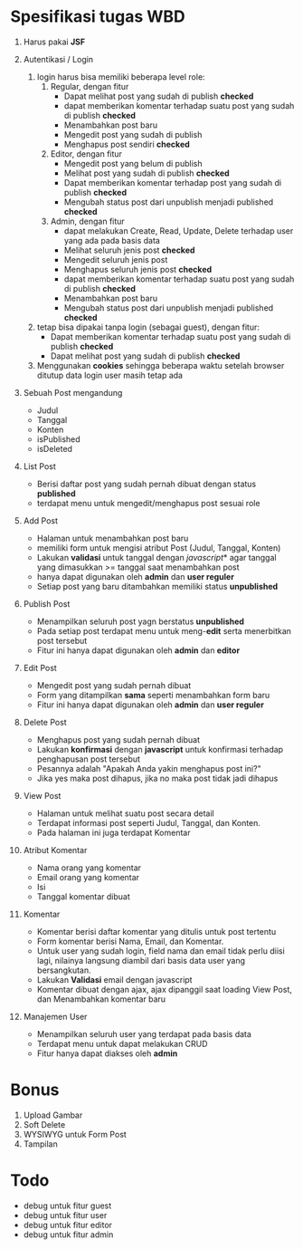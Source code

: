 Spesifikasi tugas WBD
=====================
1. Harus pakai **JSF**

1. Autentikasi / Login
    1. login harus bisa memiliki beberapa level role:
        1. Regular, dengan fitur
            - Dapat melihat post yang sudah di publish **checked**
            - dapat memberikan komentar terhadap suatu post yang sudah di 
              publish **checked**
            - Menambahkan post baru
            - Mengedit post yang sudah di publish
            - Menghapus post sendiri **checked**
        2. Editor, dengan fitur
            - Mengedit post yang belum di publish
            - Melihat post yang sudah di publish **checked**
            - Dapat memberikan komentar terhadap post yang sudah di publish **checked**
            - Mengubah status post dari unpublish menjadi published **checked**
        3. Admin, dengan fitur
            - dapat melakukan Create, Read, Update, Delete terhadap user yang 
              ada pada basis data
            - Melihat seluruh jenis post **checked**
            - Mengedit seluruh jenis post
            - Menghapus seluruh jenis post **checked**
            - dapat memberikan komentar terhadap suatu post yang sudah di
              publish **checked**
            - Menambahkan post baru
            - Mengubah status post dari unpublish menjadi published **checked**
    2. tetap bisa dipakai tanpa login (sebagai guest), dengan fitur:
        - Dapat memberikan komentar terhadap suatu post yang sudah di publish **checked**
        - Dapat melihat post yang sudah di publish **checked**
    3. Menggunakan **cookies** sehingga beberapa waktu setelah browser ditutup 
       data login user masih tetap ada
    
2. Sebuah Post mengandung
    - Judul
    - Tanggal
    - Konten
    - isPublished
    - isDeleted

3. List Post
    * Berisi daftar post yang sudah pernah dibuat dengan status **published**
    * terdapat menu untuk mengedit/menghapus post sesuai role
    
4. Add Post
    * Halaman untuk menambahkan post baru
    * memiliki form untuk mengisi atribut Post (Judul, Tanggal, Konten)
    * Lakukan **validasi** untuk tanggal dengan *javascript** agar tanggal yang
      dimasukkan >= tanggal saat menambahkan post
    * hanya dapat digunakan oleh **admin** dan **user reguler**
    * Setiap post yang baru ditambahkan memiliki status **unpublished**

5. Publish Post 
    * Menampilkan seluruh post yagn berstatus **unpublished**
    * Pada setiap post terdapat menu untuk meng-**edit** serta menerbitkan post 
      tersebut
    * Fitur ini hanya dapat digunakan oleh **admin** dan **editor**
    
6. Edit Post
    * Mengedit post yang sudah pernah dibuat
    * Form yang ditampilkan **sama** seperti menambahkan form baru
    * Fitur ini hanya dapat digunakan oleh **admin** dan **user reguler**
    
7. Delete Post
    * Menghapus post yang sudah pernah dibuat
    * Lakukan **konfirmasi** dengan **javascript** untuk konfirmasi terhadap 
      penghapusan post tersebut
    * Pesannya adalah "Apakah Anda yakin menghapus post ini?"
    * Jika yes maka post dihapus, jika no maka post tidak jadi dihapus

8. View Post
    * Halaman untuk melihat suatu post secara detail
    * Terdapat informasi post seperti Judul, Tanggal, dan Konten.
    * Pada halaman ini juga terdapat Komentar

9. Atribut Komentar
    * Nama orang yang komentar
    * Email orang yang komentar
    * Isi
    * Tanggal komentar dibuat

0. Komentar
    * Komentar berisi daftar komentar yang ditulis untuk post tertentu
    * Form komentar berisi Nama, Email, dan Komentar.
    * Untuk user yang sudah login, field nama dan email tidak perlu diisi lagi,
      nilainya langsung diambil dari basis data user yang bersangkutan.
    * Lakukan **Validasi** email dengan javascript
    * Komentar dibuat dengan ajax, ajax dipanggil saat loading View Post, dan 
      Menambahkan komentar baru

1. Manajemen User
    * Menampilkan seluruh user yang terdapat pada basis data
    * Terdapat menu untuk dapat melakukan CRUD
    * Fitur hanya dapat diakses oleh **admin**


Bonus
=====
1. Upload Gambar
2. Soft Delete
3. WYSIWYG untuk Form Post
4. Tampilan

Todo
====

- debug untuk fitur guest
- debug untuk fitur user
- debug untuk fitur editor
- debug untuk fitur admin 
